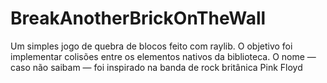 # BreakAnotherBrickOnTheWall
Um simples jogo de quebra de blocos feito com raylib. O objetivo foi implementar colisões entre os elementos nativos da biblioteca. O nome — caso não saibam — foi inspirado na banda de rock britânica Pink Floyd
